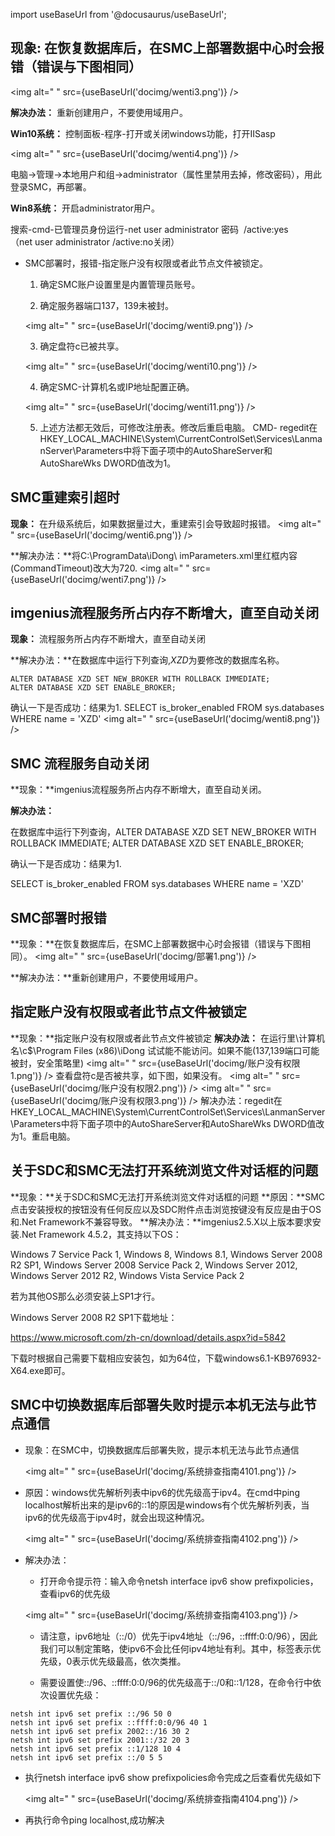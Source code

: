 import useBaseUrl from '@docusaurus/useBaseUrl';

## 现象: 在恢复数据库后，在SMC上部署数据中心时会报错（错误与下图相同）

<img alt=" " src={useBaseUrl('docimg/wenti3.png')} />

**解决办法：** 重新创建用户，不要使用域用户。

**Win10系统：** 控制面板-程序-打开或关闭windows功能，打开IISasp

<img alt=" " src={useBaseUrl('docimg/wenti4.png')} />

电脑→管理→本地用户和组→administrator（属性里禁用去掉，修改密码），用此登录SMC，再部署。

**Win8系统：** 开启administrator用户。

搜索-cmd-已管理员身份运行-net user administrator 密码  /active:yes   （net user administrator /active:no关闭）

* SMC部署时，报错-指定账户没有权限或者此节点文件被锁定。

    1. 确定SMC账户设置里是内置管理员账号。

    2. 确定服务器端口137，139未被封。

    <img alt=" " src={useBaseUrl('docimg/wenti9.png')} />

    3. 确定盘符c已被共享。

    <img alt=" " src={useBaseUrl('docimg/wenti10.png')} />

    4. 确定SMC-计算机名或IP地址配置正确。

    <img alt=" " src={useBaseUrl('docimg/wenti11.png')} />

    5. 上述方法都无效后，可修改注册表。修改后重启电脑。
    CMD- regedit在HKEY_LOCAL_MACHINE\System\CurrentControlSet\Services\LanmanServer\Parameters中将下面子项中的AutoShareServer和AutoShareWks DWORD值改为1。


## SMC重建索引超时

**现象：** 在升级系统后，如果数据量过大，重建索引会导致超时报错。
<img alt=" " src={useBaseUrl('docimg/wenti6.png')} />

**解决办法：**将C:\ProgramData\iDong\ imParameters.xml里红框内容(CommandTimeout)改大为720.
<img alt=" " src={useBaseUrl('docimg/wenti7.png')} />


##  imgenius流程服务所占内存不断增大，直至自动关闭
**现象：**  流程服务所占内存不断增大，直至自动关闭

**解决办法：**在数据库中运行下列查询,*XZD*为要修改的数据库名称。
```
ALTER DATABASE XZD SET NEW_BROKER WITH ROLLBACK IMMEDIATE;
ALTER DATABASE XZD SET ENABLE_BROKER;
```  
确认一下是否成功：结果为1.
SELECT is_broker_enabled FROM sys.databases WHERE name = 'XZD'
<img alt=" " src={useBaseUrl('docimg/wenti8.png')} />

 ## SMC 流程服务自动关闭

**现象：**imgenius流程服务所占内存不断增大，直至自动关闭。

**解决办法：**

在数据库中运行下列查询，ALTER DATABASE XZD SET NEW_BROKER WITH ROLLBACK IMMEDIATE;
ALTER DATABASE XZD SET ENABLE_BROKER;

 

确认一下是否成功：结果为1.

SELECT is_broker_enabled FROM sys.databases WHERE name = 'XZD'

  ## SMC部署时报错                  
**现象：**在恢复数据库后，在SMC上部署数据中心时会报错（错误与下图相同）。
<img alt=" " src={useBaseUrl('docimg/部署1.png')} />


**解决办法：**重新创建用户，不要使用域用户。

  ## 指定账户没有权限或者此节点文件被锁定
  **现象：**指定账户没有权限或者此节点文件被锁定
  **解决办法：** 在运行里\\计算机名\c$\Program Files (x86)\iDong 试试能不能访问。如果不能(137,139端口可能被封，安全策略里)
  <img alt=" " src={useBaseUrl('docimg/账户没有权限1.png')} />
  查看盘符c是否被共享，如下图，如果没有。
  <img alt=" " src={useBaseUrl('docimg/账户没有权限2.png')} />
  <img alt=" " src={useBaseUrl('docimg/账户没有权限3.png')} />
解决办法：regedit在HKEY_LOCAL_MACHINE\System\CurrentControlSet\Services\LanmanServer\Parameters中将下面子项中的AutoShareServer和AutoShareWks DWORD值改为1。重启电脑。

## 关于SDC和SMC无法打开系统浏览文件对话框的问题
 **现象：**关于SDC和SMC无法打开系统浏览文件对话框的问题
 **原因：**SMC点击安装授权的按钮没有任何反应以及SDC附件点击浏览按键没有反应是由于OS和.Net Framework不兼容导致。
 **解决办法：**imgenius2.5.X以上版本要求安装.Net Framework 4.5.2，其支持以下OS：

Windows 7 Service Pack 1, Windows 8, Windows 8.1, Windows Server 2008 R2 SP1, Windows Server 2008 Service Pack 2, Windows Server 2012, Windows Server 2012 R2, Windows Vista Service Pack 2

若为其他OS那么必须安装上SP1才行。

Windows Server 2008 R2 SP1下载地址：

https://www.microsoft.com/zh-cn/download/details.aspx?id=5842

下载时根据自己需要下载相应安装包，如为64位，下载windows6.1-KB976932-X64.exe即可。

## SMC中切换数据库后部署失败时提示本机无法与此节点通信

* 现象：在SMC中，切换数据库后部署失败，提示本机无法与此节点通信

  <img alt=" " src={useBaseUrl('docimg/系统排查指南4101.png')} />

* 原因：windows优先解析列表中ipv6的优先级高于ipv4。在cmd中ping localhost解析出来的是ipv6的::1的原因是windows有个优先解析列表，当ipv6的优先级高于ipv4时，就会出现这种情况。

  <img alt=" " src={useBaseUrl('docimg/系统排查指南4102.png')} />

* 解决办法：
  * 打开命令提示符：输入命令netsh interface ipv6 show prefixpolicies，查看ipv6的优先级

  <img alt=" " src={useBaseUrl('docimg/系统排查指南4103.png')} />

  * 请注意，ipv6地址（::/0）优先于ipv4地址（::/96，::ffff:0:0/96），因此我们可以制定策略，使ipv6不会比任何ipv4地址有利。其中，标签表示优先级，0表示优先级最高，依次类推。

  * 需要设置使::/96、::ffff:0:0/96的优先级高于::/0和::1/128，在命令行中依次设置优先级：

```
netsh int ipv6 set prefix ::/96 50 0
netsh int ipv6 set prefix ::ffff:0:0/96 40 1
netsh int ipv6 set prefix 2002::/16 30 2
netsh int ipv6 set prefix 2001::/32 20 3
netsh int ipv6 set prefix ::1/128 10 4
netsh int ipv6 set prefix ::/0 5 5
```

* 执行netsh interface ipv6 show prefixpolicies命令完成之后查看优先级如下

  <img alt=" " src={useBaseUrl('docimg/系统排查指南4104.png')} />

* 再执行命令ping localhost,成功解决
